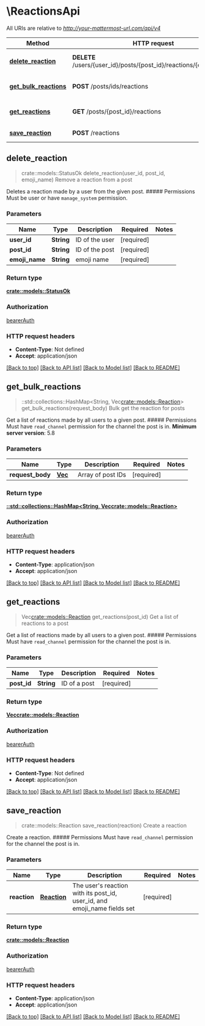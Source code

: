 # \ReactionsApi

All URIs are relative to *http://your-mattermost-url.com/api/v4*

Method | HTTP request | Description
------------- | ------------- | -------------
[**delete_reaction**](ReactionsApi.md#delete_reaction) | **DELETE** /users/{user_id}/posts/{post_id}/reactions/{emoji_name} | Remove a reaction from a post
[**get_bulk_reactions**](ReactionsApi.md#get_bulk_reactions) | **POST** /posts/ids/reactions | Bulk get the reaction for posts
[**get_reactions**](ReactionsApi.md#get_reactions) | **GET** /posts/{post_id}/reactions | Get a list of reactions to a post
[**save_reaction**](ReactionsApi.md#save_reaction) | **POST** /reactions | Create a reaction



## delete_reaction

> crate::models::StatusOk delete_reaction(user_id, post_id, emoji_name)
Remove a reaction from a post

Deletes a reaction made by a user from the given post. ##### Permissions Must be user or have `manage_system` permission. 

### Parameters


Name | Type | Description  | Required | Notes
------------- | ------------- | ------------- | ------------- | -------------
**user_id** | **String** | ID of the user | [required] |
**post_id** | **String** | ID of the post | [required] |
**emoji_name** | **String** | emoji name | [required] |

### Return type

[**crate::models::StatusOk**](StatusOK.md)

### Authorization

[bearerAuth](../README.md#bearerAuth)

### HTTP request headers

- **Content-Type**: Not defined
- **Accept**: application/json

[[Back to top]](#) [[Back to API list]](../README.md#documentation-for-api-endpoints) [[Back to Model list]](../README.md#documentation-for-models) [[Back to README]](../README.md)


## get_bulk_reactions

> ::std::collections::HashMap<String, Vec<crate::models::Reaction>> get_bulk_reactions(request_body)
Bulk get the reaction for posts

Get a list of reactions made by all users to a given post. ##### Permissions Must have `read_channel` permission for the channel the post is in.  __Minimum server version__: 5.8 

### Parameters


Name | Type | Description  | Required | Notes
------------- | ------------- | ------------- | ------------- | -------------
**request_body** | [**Vec<String>**](String.md) | Array of post IDs | [required] |

### Return type

[**::std::collections::HashMap<String, Vec<crate::models::Reaction>>**](array.md)

### Authorization

[bearerAuth](../README.md#bearerAuth)

### HTTP request headers

- **Content-Type**: application/json
- **Accept**: application/json

[[Back to top]](#) [[Back to API list]](../README.md#documentation-for-api-endpoints) [[Back to Model list]](../README.md#documentation-for-models) [[Back to README]](../README.md)


## get_reactions

> Vec<crate::models::Reaction> get_reactions(post_id)
Get a list of reactions to a post

Get a list of reactions made by all users to a given post. ##### Permissions Must have `read_channel` permission for the channel the post is in. 

### Parameters


Name | Type | Description  | Required | Notes
------------- | ------------- | ------------- | ------------- | -------------
**post_id** | **String** | ID of a post | [required] |

### Return type

[**Vec<crate::models::Reaction>**](Reaction.md)

### Authorization

[bearerAuth](../README.md#bearerAuth)

### HTTP request headers

- **Content-Type**: Not defined
- **Accept**: application/json

[[Back to top]](#) [[Back to API list]](../README.md#documentation-for-api-endpoints) [[Back to Model list]](../README.md#documentation-for-models) [[Back to README]](../README.md)


## save_reaction

> crate::models::Reaction save_reaction(reaction)
Create a reaction

Create a reaction. ##### Permissions Must have `read_channel` permission for the channel the post is in. 

### Parameters


Name | Type | Description  | Required | Notes
------------- | ------------- | ------------- | ------------- | -------------
**reaction** | [**Reaction**](Reaction.md) | The user's reaction with its post_id, user_id, and emoji_name fields set | [required] |

### Return type

[**crate::models::Reaction**](Reaction.md)

### Authorization

[bearerAuth](../README.md#bearerAuth)

### HTTP request headers

- **Content-Type**: application/json
- **Accept**: application/json

[[Back to top]](#) [[Back to API list]](../README.md#documentation-for-api-endpoints) [[Back to Model list]](../README.md#documentation-for-models) [[Back to README]](../README.md)

